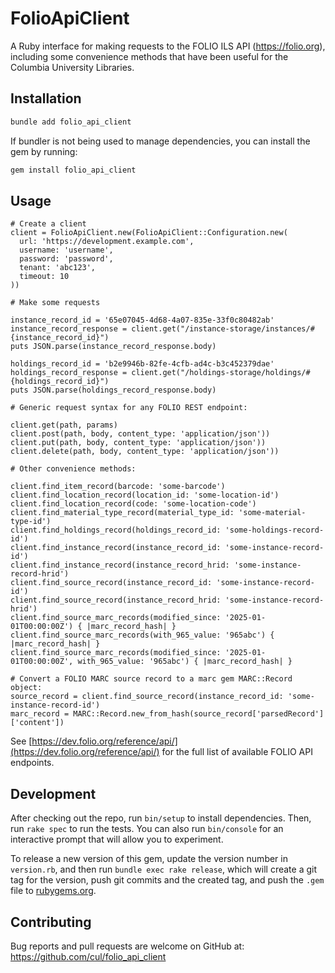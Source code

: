 # FolioApiClient

A Ruby interface for making requests to the FOLIO ILS API (https://folio.org), including some convenience methods that have been useful for the Columbia University Libraries.

## Installation

```bash
bundle add folio_api_client
```

If bundler is not being used to manage dependencies, you can install the gem by running:

```bash
gem install folio_api_client
```

## Usage

```
# Create a client
client = FolioApiClient.new(FolioApiClient::Configuration.new(
  url: 'https://development.example.com',
  username: 'username',
  password: 'password',
  tenant: 'abc123',
  timeout: 10
))

# Make some requests

instance_record_id = '65e07045-4d68-4a07-835e-33f0c80482ab'
instance_record_response = client.get("/instance-storage/instances/#{instance_record_id}")
puts JSON.parse(instance_record_response.body)

holdings_record_id = 'b2e9946b-82fe-4cfb-ad4c-b3c452379dae'
holdings_record_response = client.get("/holdings-storage/holdings/#{holdings_record_id}")
puts JSON.parse(holdings_record_response.body)

# Generic request syntax for any FOLIO REST endpoint:

client.get(path, params)
client.post(path, body, content_type: 'application/json'))
client.put(path, body, content_type: 'application/json'))
client.delete(path, body, content_type: 'application/json'))

# Other convenience methods:

client.find_item_record(barcode: 'some-barcode')
client.find_location_record(location_id: 'some-location-id')
client.find_location_record(code: 'some-location-code')
client.find_material_type_record(material_type_id: 'some-material-type-id')
client.find_holdings_record(holdings_record_id: 'some-holdings-record-id')
client.find_instance_record(instance_record_id: 'some-instance-record-id')
client.find_instance_record(instance_record_hrid: 'some-instance-record-hrid')
client.find_source_record(instance_record_id: 'some-instance-record-id')
client.find_source_record(instance_record_hrid: 'some-instance-record-hrid')
client.find_source_marc_records(modified_since: '2025-01-01T00:00:00Z') { |marc_record_hash| }
client.find_source_marc_records(with_965_value: '965abc') { |marc_record_hash| }
client.find_source_marc_records(modified_since: '2025-01-01T00:00:00Z', with_965_value: '965abc') { |marc_record_hash| }

# Convert a FOLIO MARC source record to a marc gem MARC::Record object:
source_record = client.find_source_record(instance_record_id: 'some-instance-record-id')
marc_record = MARC::Record.new_from_hash(source_record['parsedRecord']['content'])
```

See [https://dev.folio.org/reference/api/](https://dev.folio.org/reference/api/) for the full list of available FOLIO API endpoints.

## Development

After checking out the repo, run `bin/setup` to install dependencies. Then, run `rake spec` to run the tests. You can also run `bin/console` for an interactive prompt that will allow you to experiment.

To release a new version of this gem, update the version number in `version.rb`, and then run `bundle exec rake release`, which will create a git tag for the version, push git commits and the created tag, and push the `.gem` file to [rubygems.org](https://rubygems.org).

## Contributing

Bug reports and pull requests are welcome on GitHub at: https://github.com/cul/folio_api_client
